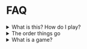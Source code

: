 # FAQ

<details>

<summary>What is this? How do I play?</summary>



Think of this as a semi-automatic way to earn credits.



So you started a new "business" and you got a warehouse.\
You now need to buy [tables.md](tables.md "mention") and then hire [people.md](people.md "mention") to train.

From there, based on the [schedule.md](schedule.md "mention"), your [people.md](people.md "mention") will go gamble for you automatically.

</details>

<details>

<summary>The order things go</summary>

1. Buy  [tables.md](tables.md "mention")&#x20;
2. Hire [people.md](people.md "mention")&#x20;
3. Wait for a game to start according to the [schedule.md](schedule.md "mention")
4. Game will end
5. Then you can see your [stats.md](stats.md "mention") and [withdraw.md](withdraw.md "mention") your earnings&#x20;

</details>

<details>

<summary>What is a game?</summary>

Think of it as multiple blackjack games that lasts a total of 40 minutes.&#x20;

Check the [schedule.md](schedule.md "mention") for the details on the time.

</details>

